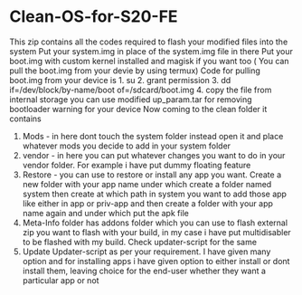 # Clean-OS-for-S20-FE
This zip contains all the codes required to flash your modified files into the system
Put your system.img in place of the system.img file in there
Put your boot.img with custom kernel installed and magisk if you want too ( You can pull the boot.img from your devie by using termux)
Code for pulling boot.img from your device is 1. su 2. grant permission 3. dd if=/dev/block/by-name/boot of=/sdcard/boot.img 4. copy the file from internal storage
you can use modified up_param.tar for removing bootloader warning for your device
Now coming to the clean folder it contains 
1. Mods - in here dont touch the system folder instead open it and place whatever mods you decide to add in your system folder
2. vendor - in here you can put whatever changes you want to do in your vendor folder. For example i have put dummy floating feature 
3. Restore - you can use to restore or install any app you want. Create a new folder with your app name under which create a folder named system then create at which path in system you want to add those app like either in app or priv-app and then create a folder with your app name again and under which put the apk file
4. Meta-Info folder has addons folder which you can use to flash external zip you want to flash with your build, in my case i have put multidisabler to be flashed with my build. Check updater-script for the same 
5. Update Updater-script as per your requirement. I have given many option and for installing apps i have given option to either install or dont install them, leaving choice for the end-user whether they want a particular app or not

